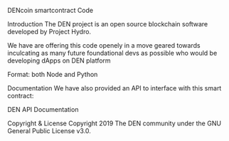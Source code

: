 DENcoin smartcontract Code


Introduction
The DEN project is an open source blockchain software developed by Project Hydro.

We have are offering this code openely in a move geared towards inculcating as many future foundational devs as possible who would be developing dApps on DEN platform

Format: both Node and Python

Documentation
We have also provided an API to interface with this smart contract:

DEN API Documentation

Copyright & License
Copyright 2019 The DEN community under the GNU General Public License v3.0.
